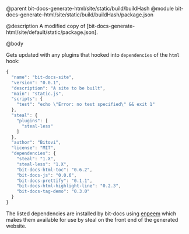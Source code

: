 @parent bit-docs-generate-html/site/static/build/buildHash
@module bit-docs-generate-html/site/static/build/buildHash/package.json

@description A modified copy of
[bit-docs-generate-html/site/default/static/package.json].

@body

Gets updated with any plugins that hooked into `dependencies` of the `html`
hook:

```js
{
  "name": "bit-docs-site",
  "version": "0.0.1",
  "description": "A site to be built",
  "main": "static.js",
  "scripts": {
    "test": "echo \"Error: no test specified\" && exit 1"
  },
  "steal": {
    "plugins": [
      "steal-less"
    ]
  },
  "author": "Bitovi",
  "license": "MIT",
  "dependencies": {
    "steal": "1.X",
    "steal-less": "1.X",
    "bit-docs-html-toc": "0.6.2",
    "bit-docs-js": "0.0.6",
    "bit-docs-prettify": "0.1.1",
    "bit-docs-html-highlight-line": "0.2.3",
    "bit-docs-tag-demo": "0.3.0"
  }
}
```

The listed dependencies are installed by bit-docs using
[enpeem](https://www.npmjs.com/package/enpeem) which makes them available for
use by steal on the front end of the generated website.
